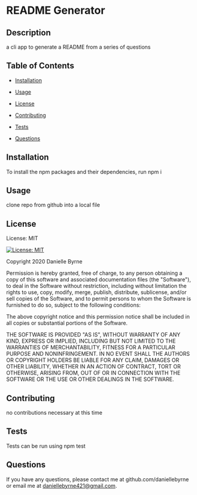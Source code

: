 # README Generator

  

  ## Description 

  a cli app to generate a README from a series of questions



  ##  Table of Contents 

  * [Installation](##Installation)

  * [Usage](##Usage)

  * [License](##License)

  * [Contributing](##Contributing)

  * [Tests](##Tests)

  * [Questions](##Questions)



  ## Installation

  To install the npm packages and their dependencies, run npm i



  ## Usage

  clone repo from github into a local file



  ## License 

  License: MIT

  [![License: MIT](https://img.shields.io/badge/License-MIT-yellow.svg)](https://opensource.org/licenses/MIT)

  Copyright 2020 Danielle Byrne

  Permission is hereby granted, free of charge, to any person obtaining a copy of this software and associated documentation files (the "Software"), to deal in the Software without restriction, including without limitation the rights to use, copy, modify, merge, publish, distribute, sublicense, and/or sell copies of the Software, and to permit persons to whom the Software is furnished to do so, subject to the following conditions:
  
  The above copyright notice and this permission notice shall be included in all copies or substantial portions of the Software.
  
  THE SOFTWARE IS PROVIDED "AS IS", WITHOUT WARRANTY OF ANY KIND, EXPRESS OR IMPLIED, INCLUDING BUT NOT LIMITED TO THE WARRANTIES OF MERCHANTABILITY, FITNESS FOR A PARTICULAR PURPOSE AND NONINFRINGEMENT. IN NO EVENT SHALL THE AUTHORS OR COPYRIGHT HOLDERS BE LIABLE FOR ANY CLAIM, DAMAGES OR OTHER LIABILITY, WHETHER IN AN ACTION OF CONTRACT, TORT OR OTHERWISE, ARISING FROM, OUT OF OR IN CONNECTION WITH THE SOFTWARE OR THE USE OR OTHER DEALINGS IN THE SOFTWARE.
  
  

  ## Contributing

  no contributions necessary at this time 



  ## Tests

  Tests can be run using npm test



  ## Questions
  
  If you have any questions, please contact me at github.com/daniellebyrne or email me at daniellebyrne421@gmail.com.
